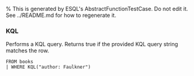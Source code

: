% This is generated by ESQL's AbstractFunctionTestCase. Do not edit it. See ../README.md for how to regenerate it.

### KQL
Performs a KQL query. Returns true if the provided KQL query string matches the row.

```esql
FROM books
| WHERE KQL("author: Faulkner")
```
